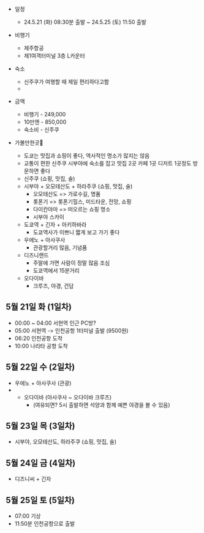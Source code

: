 
- 일정
	- 24.5.21 (화) 08:30분 출발 ~ 24.5.25 (토) 11:50 출발

- 비행기
	- 제주항공
	- 제1여객터미널 3층 L카운터

- 숙소
	- 신주쿠가 여행할 때 제일 편리하다고함
	- 

- 금액
	- 비행기 - 249,000 
	- 10만엔 - 850,000
	- 숙소비 - 신주쿠

- 가볼만한곳
	- 도쿄는 맛집과 쇼핑이 좋다, 역사적인 명소가 많지는 않음
	- 교통이 편한 신주쿠 시부야에 숙소를 잡고 맛집 2곳 카페 1곳 디저트 1곳정도 방문하면 좋다
	- 신주쿠 (쇼핑, 맛집, 술)
	- 시부야 + 오모테산도 + 하라주쿠 (쇼핑, 맛집, 술)
		- 오모테산도 => 가로수길, 명품
		- 롯폰기 => 롯폰기힐스, 미드타운, 전망, 쇼핑
		- 다이칸야마 => 떠오르는 쇼핑 명소
		- 시부야 스카이
	- 도쿄역 + 긴자 + 아키하바라
		- 도쿄역사가 이쁘니 짧게 보고 가기 좋다
	- 우에노 + 아사쿠사
		- 관광할거리 많음, 기념품
	- 디즈니랜드
		- 주말에 가면 사람이 정말 많음 조심
		- 도쿄역에서 15분거리
	- 오다이바
		- 크루즈, 야경, 건담


## 5월 21일 화 (1일차)

- 00:00 ~ 04:00 서현역 인근 PC방?
- 05:00 서현역 -> 인천공항 1터미널 출발 (9500원)
- 06:20 인천공항 도착
- 10:00 나리타 공항 도착

## 5월 22일 수 (2일차)

- 우에노 + 아사쿠사 (관광)
- + 오다이바 (아사쿠사 ~ 오다이바 크루즈) 
	- (여유되면? 5시 출발하면 석양과 함께 예쁜 야경을 볼 수 있음)

## 5월 23일 목 (3일차)

- 시부야, 오모테산도, 하라주쿠 (쇼핑, 맛집, 술)

## 5월 24일 금 (4일차)

- 디즈니씨 + 긴자

## 5월 25일 토 (5일차)

- 07:00 기상
- 11:50분 인천공항으로 출발